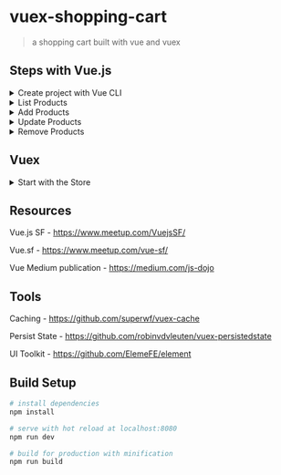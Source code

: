 # vuex-shopping-cart

> a shopping cart built with vue and vuex

## Steps with Vue.js

<details>
  <summary>Create project with Vue CLI</summary>
  
  ```
  $ vue init webpack-simple vuex-shopping-cart
  $ cd vuex-shopping-cart && npm i
  ```
</details>

<details>
  <summary>List Products</summary>
  Create ProductList component
</details>

<details>
  <summary>Add Products</summary>
  Create AddProduct component
</details>

<details>
  <summary>Update Products</summary>
  Add methods etc
</details>

<details>
  <summary>Remove Products</summary>
  Remove product methods
</details>

## Vuex 

<details>
  <summary>Start with the Store</summary>
  Stores allow you to map out your front end application architecture all in one place. To prevent the store file from becoming unwieldy we can break up the store into modules.
</details>

## Resources

Vue.js SF - https://www.meetup.com/VuejsSF/

Vue.sf - https://www.meetup.com/vue-sf/

Vue Medium publication - https://medium.com/js-dojo

## Tools

Caching - https://github.com/superwf/vuex-cache

Persist State - https://github.com/robinvdvleuten/vuex-persistedstate

UI Toolkit - https://github.com/ElemeFE/element


## Build Setup

``` bash
# install dependencies
npm install

# serve with hot reload at localhost:8080
npm run dev

# build for production with minification
npm run build
```
